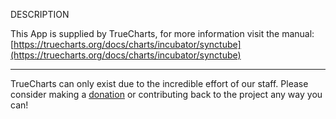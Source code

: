 DESCRIPTION


This App is supplied by TrueCharts, for more information visit the manual: [https://truecharts.org/docs/charts/incubator/synctube](https://truecharts.org/docs/charts/incubator/synctube)

---

TrueCharts can only exist due to the incredible effort of our staff.
Please consider making a [donation](https://truecharts.org/docs/about/sponsor) or contributing back to the project any way you can!
